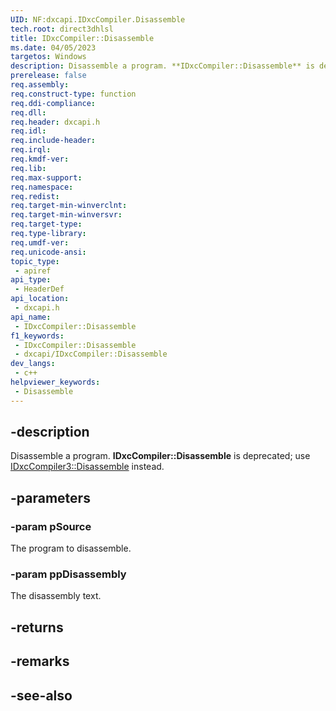 ```yaml
---
UID: NF:dxcapi.IDxcCompiler.Disassemble
tech.root: direct3dhlsl
title: IDxcCompiler::Disassemble
ms.date: 04/05/2023
targetos: Windows
description: Disassemble a program. **IDxcCompiler::Disassemble** is deprecated; use [IDxcCompiler3::Disassemble](./nf-dxcapi-idxccompiler3-disassemble.md) instead.
prerelease: false
req.assembly: 
req.construct-type: function
req.ddi-compliance: 
req.dll: 
req.header: dxcapi.h
req.idl: 
req.include-header: 
req.irql: 
req.kmdf-ver: 
req.lib: 
req.max-support: 
req.namespace: 
req.redist: 
req.target-min-winverclnt: 
req.target-min-winversvr: 
req.target-type: 
req.type-library: 
req.umdf-ver: 
req.unicode-ansi: 
topic_type:
 - apiref
api_type:
 - HeaderDef
api_location:
 - dxcapi.h
api_name:
 - IDxcCompiler::Disassemble
f1_keywords:
 - IDxcCompiler::Disassemble
 - dxcapi/IDxcCompiler::Disassemble
dev_langs:
 - c++
helpviewer_keywords:
 - Disassemble
---
```


## -description

Disassemble a program. **IDxcCompiler::Disassemble** is deprecated; use [IDxcCompiler3::Disassemble](./nf-dxcapi-idxccompiler3-disassemble.md) instead.

## -parameters

### -param pSource

The program to disassemble.

### -param ppDisassembly

The disassembly text.

## -returns

## -remarks

## -see-also
